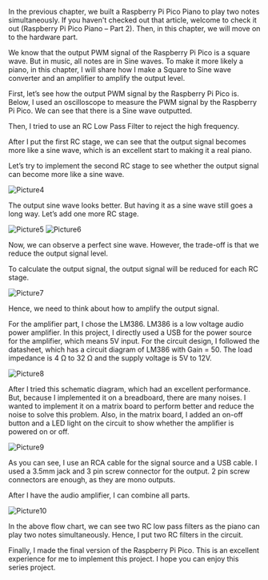 In the previous chapter, we built a Raspberry Pi Pico Piano to play two notes simultaneously. If you haven't checked out that article, welcome to check it out (Raspberry Pi Pico Piano – Part 2). Then, in this chapter, we will move on to the hardware part.

We know that the output PWM signal of the Raspberry Pi Pico is a square wave. But in music, all notes are in Sine waves. To make it more likely a piano, in this chapter, I will share how I make a Square to Sine wave converter and an amplifier to amplify the output level.

First, let’s see how the output PWM signal by the Raspberry Pi Pico is. Below, I used an oscilloscope to measure the PWM signal by the Raspberry Pi Pico. We can see that there is a Sine wave outputted.



Then, I tried to use an RC Low Pass Filter to reject the high frequency.




After I put the first RC stage, we can see that the output signal becomes more like a sine wave, which is an excellent start to making it a real piano.

Let’s try to implement the second RC stage to see whether the output signal can become more like a sine wave.

![Picture4](https://user-images.githubusercontent.com/106225286/178462420-9962139c-bc10-46b9-83fe-0274a60f954b.png)

The output sine wave looks better. But having it as a sine wave still goes a long way. Let’s add one more RC stage.

![Picture5](https://user-images.githubusercontent.com/106225286/178462427-99f4eb46-050f-4421-88e9-64fb64bc1263.jpg)
![Picture6](https://user-images.githubusercontent.com/106225286/178462431-d33569aa-9212-4da2-85ed-e0afb80d86bf.png)

Now, we can observe a perfect sine wave. However, the trade-off is that we reduce the output signal level.

To calculate the output signal, the output signal will be reduced for each RC stage.

![Picture7](https://user-images.githubusercontent.com/106225286/178462432-d2aeb6b4-ab75-445e-9802-bd3807735076.jpg)

Hence, we need to think about how to amplify the output signal.

For the amplifier part, I chose the LM386. LM386 is a low voltage audio power amplifier. In this project, I directly used a USB for the power source for the amplifier, which means 5V input. For the circuit design, I followed the datasheet, which has a circuit diagram of LM386 with Gain = 50. The load impedance is 4 Ω to 32 Ω and the supply voltage is 5V to 12V.

![Picture8](https://user-images.githubusercontent.com/106225286/178462437-8ddf0fa3-3559-4239-9c06-70140274c302.png)

After I tried this schematic diagram, which had an excellent performance. But, because I implemented it on a breadboard, there are many noises. I wanted to implement it on a matrix board to perform better and reduce the noise to solve this problem. Also, in the matrix board, I added an on-off button and a LED light on the circuit to show whether the amplifier is powered on or off.

![Picture9](https://user-images.githubusercontent.com/106225286/178462440-17bdba60-c083-4a50-9ba0-60d06d7770e6.jpg)

As you can see, I use an RCA cable for the signal source and a USB cable. I used a 3.5mm jack and 3 pin screw connector for the output. 2 pin screw connectors are enough, as they are mono outputs.

After I have the audio amplifier, I can combine all parts.

![Picture10](https://user-images.githubusercontent.com/106225286/178462446-fc816b34-745a-4efe-a5ea-46cb3626cdf9.jpg)

In the above flow chart, we can see two RC low pass filters as the piano can play two notes simultaneously. Hence, I put two RC filters in the circuit.

Finally, I made the final version of the Raspberry Pi Pico. This is an excellent experience for me to implement this project. I hope you can enjoy this series project.

